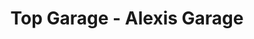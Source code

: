 ---
title: "Top Garage - Alexis Garage"
url: /etaples/top-garage-alexis-garage/
shop: réparation de voitures
---